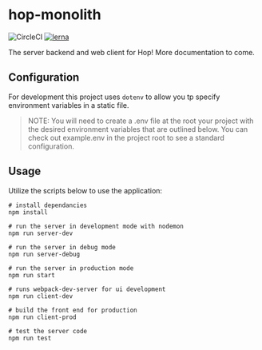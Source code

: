 # hop-monolith

![CircleCI](https://circleci.com/gh/hoptime/hop-monolith.svg?style=svg&circle-token=0621e66291817711447031ede3acd2c1266c4d47) [![lerna](https://img.shields.io/badge/maintained%20with-lerna-cc00ff.svg)](https://lernajs.io/)


The server backend and web client for Hop! More documentation to come.

## Configuration

For development this project uses `dotenv` to allow you tp specify environment variables in a static file.

> NOTE: You will need to create a .env file at the root your project with the desired environment variables that are outlined below. You can check out example.env in the project root to see a standard configuration.

## Usage

Utilize the scripts below to use the application:

```
# install dependancies
npm install

# run the server in development mode with nodemon
npm run server-dev

# run the server in debug mode
npm run server-debug

# run the server in production mode
npm run start

# runs webpack-dev-server for ui development
npm run client-dev

# build the front end for production
npm run client-prod

# test the server code
npm run test
```
